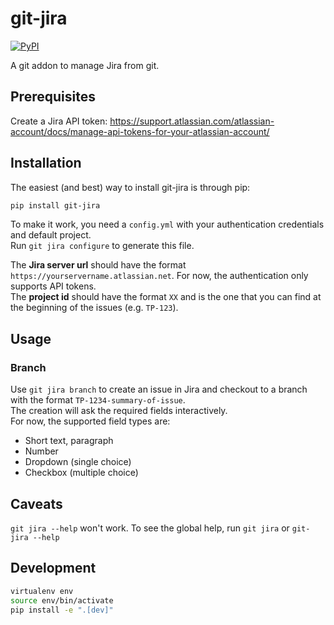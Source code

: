 # git-jira

[![PyPI](https://img.shields.io/pypi/v/git-jira.svg)](https://pypi.python.org/pypi/git-jira)

A git addon to manage Jira from git.

## Prerequisites

Create a Jira API token: https://support.atlassian.com/atlassian-account/docs/manage-api-tokens-for-your-atlassian-account/

## Installation

The easiest (and best) way to install git-jira is through pip:

```bash
pip install git-jira
```

To make it work, you need a `config.yml` with your authentication credentials and default project.  
Run `git jira configure` to generate this file.  

The **Jira server url** should have the format `https://yourservername.atlassian.net`. For now, the authentication only supports API tokens.  
The **project id** should have the format `XX` and is the one that you can find at the beginning of the issues (e.g. `TP-123`).

## Usage

### Branch

Use `git jira branch` to create an issue in Jira and checkout to a branch with the format `TP-1234-summary-of-issue`.  
The creation will ask the required fields interactively.  
For now, the supported field types are:

- Short text, paragraph
- Number
- Dropdown (single choice)
- Checkbox (multiple choice)

## Caveats

`git jira --help` won't work. To see the global help, run `git jira` or `git-jira --help`

## Development

```bash
virtualenv env 
source env/bin/activate
pip install -e ".[dev]"
```

